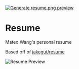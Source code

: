 [![Generate resume.png preview](https://github.com/SwiftWinds/resume/actions/workflows/pdf-to-png.yml/badge.svg?branch=main)](https://github.com/SwiftWinds/resume/actions/workflows/pdf-to-png.yml)

# Resume

Mateo Wang's personal resume

Based off of [jakegut/resume](https://github.com/jakegut/resume/)

![Resume Preview](resume.png)
